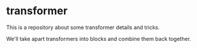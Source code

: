 # transformer
This is a repository about some transformer details and tricks.

We'll take apart transformers into blocks and combine them back together.
